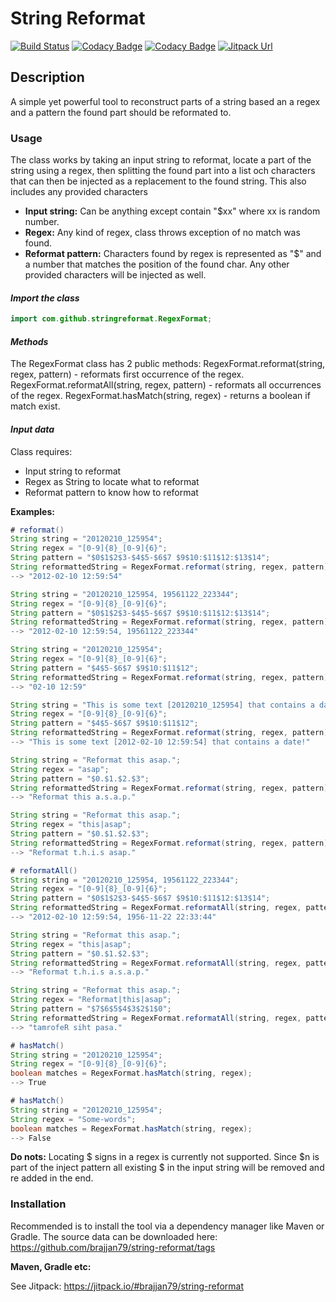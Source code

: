 # String Reformat
[![Build Status](https://travis-ci.com/brajjan79/RegexFormat.svg?branch=main)](https://travis-ci.com/brajjan79/RegexFormat) 
[![Codacy Badge](https://app.codacy.com/project/badge/Coverage/6121fcdf61bc464eb9d8b604b5514ab2)](https://www.codacy.com/gh/brajjan79/string-reformat/dashboard?utm_source=github.com&amp;utm_medium=referral&amp;utm_content=brajjan79/string-reformat&amp;utm_campaign=Badge_Coverage)
[![Codacy Badge](https://app.codacy.com/project/badge/Grade/6121fcdf61bc464eb9d8b604b5514ab2)](https://www.codacy.com/gh/brajjan79/string-reformat/dashboard?utm_source=github.com&amp;utm_medium=referral&amp;utm_content=brajjan79/string-reformat&amp;utm_campaign=Badge_Grade)
[![Jitpack Url](https://jitpack.io/v/brajjan79/string-reformat.svg)](https://jitpack.io/#brajjan79/string-reformat)

## Description

A simple yet powerful tool to reconstruct parts of a string based an a regex
and a pattern the found part should be reformated to.

### Usage

The class works by taking an input string to reformat, locate a part of the
string using a regex, then splitting the found part into a list och characters
that can then be injected as a replacement to the found string. This also
includes any provided characters

- **Input string:** Can be anything except contain "$xx" where xx is random
number.
- **Regex:** Any kind of regex, class throws exception of no match was found.
- **Reformat pattern:** Characters found by regex is represented as "$" and a
number that matches the position of the found char. Any other provided
characters will be injected as well.

#### *Import the class*

``` Java
import com.github.stringreformat.RegexFormat;
```

#### *Methods*

The RegexFormat class has 2 public methods:
RegexFormat.reformat(string, regex, pattern) - reformats first occurrence of the regex.
RegexFormat.reformatAll(string, regex, pattern) - reformats all occurrences of the regex.
RegexFormat.hasMatch(string, regex) - returns a boolean if match exist.

#### *Input data*

Class requires:

- Input string to reformat
- Regex as String to locate what to reformat
- Reformat pattern to know how to reformat

**Examples:**

``` Java
# reformat()
String string = "20120210_125954";
String regex = "[0-9]{8}_[0-9]{6}";
String pattern = "$0$1$2$3-$4$5-$6$7 $9$10:$11$12:$13$14";
String reformattedString = RegexFormat.reformat(string, regex, pattern);
--> "2012-02-10 12:59:54"

String string = "20120210_125954, 19561122_223344";
String regex = "[0-9]{8}_[0-9]{6}";
String pattern = "$0$1$2$3-$4$5-$6$7 $9$10:$11$12:$13$14";
String reformattedString = RegexFormat.reformat(string, regex, pattern);
--> "2012-02-10 12:59:54, 19561122_223344"

String string = "20120210_125954";
String regex = "[0-9]{8}_[0-9]{6}";
String pattern = "$4$5-$6$7 $9$10:$11$12";
String reformattedString = RegexFormat.reformat(string, regex, pattern);
--> "02-10 12:59"

String string = "This is some text [20120210_125954] that contains a date!";
String regex = "[0-9]{8}_[0-9]{6}";
String pattern = "$4$5-$6$7 $9$10:$11$12";
String reformattedString = RegexFormat.reformat(string, regex, pattern);
--> "This is some text [2012-02-10 12:59:54] that contains a date!"

String string = "Reformat this asap.";
String regex = "asap";
String pattern = "$0.$1.$2.$3";
String reformattedString = RegexFormat.reformat(string, regex, pattern);
--> "Reformat this a.s.a.p."

String string = "Reformat this asap.";
String regex = "this|asap";
String pattern = "$0.$1.$2.$3";
String reformattedString = RegexFormat.reformat(string, regex, pattern);
--> "Reformat t.h.i.s asap."

# reformatAll()
String string = "20120210_125954, 19561122_223344";
String regex = "[0-9]{8}_[0-9]{6}";
String pattern = "$0$1$2$3-$4$5-$6$7 $9$10:$11$12:$13$14";
String reformattedString = RegexFormat.reformatAll(string, regex, pattern);
--> "2012-02-10 12:59:54, 1956-11-22 22:33:44"

String string = "Reformat this asap.";
String regex = "this|asap";
String pattern = "$0.$1.$2.$3";
String reformattedString = RegexFormat.reformatAll(string, regex, pattern);
--> "Reformat t.h.i.s a.s.a.p."

String string = "Reformat this asap.";
String regex = "Reformat|this|asap";
String pattern = "$7$6$5$4$3$2$1$0";
String reformattedString = RegexFormat.reformatAll(string, regex, pattern);
--> "tamrofeR siht pasa."

# hasMatch()
String string = "20120210_125954";
String regex = "[0-9]{8}_[0-9]{6}";
boolean matches = RegexFormat.hasMatch(string, regex);
--> True

# hasMatch()
String string = "20120210_125954";
String regex = "Some-words";
boolean matches = RegexFormat.hasMatch(string, regex);
--> False
```

**Do nots:**
Locating $ signs in a regex is currently not supported. Since $n is part
of the inject pattern all existing $ in the input string will be removed
and re added in the end.

### Installation

Recommended is to install the tool via a dependency manager like Maven or
Gradle.
The source data can be downloaded here:
<https://github.com/brajjan79/string-reformat/tags>

**Maven, Gradle etc:**

See Jitpack: <https://jitpack.io/#brajjan79/string-reformat>
